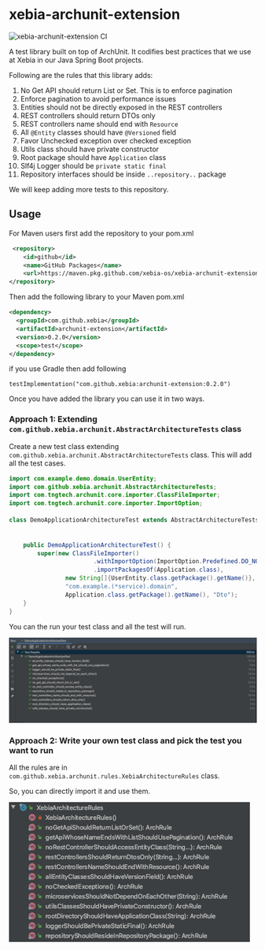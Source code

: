 # xebia-archunit-extension

![xebia-archunit-extension CI](https://github.com/xebia-os/xebia-archunit-extension/workflows/xebia-archunit-extension%20CI/badge.svg)

A test library built on top of ArchUnit. It codifies best practices that we use at Xebia in our Java Spring Boot projects.

Following are the rules that this library adds:

1. No Get API should return List or Set. This is to enforce pagination
2. Enforce pagination to avoid performance issues
3. Entities should not be directly exposed in the REST controllers
4. REST controllers should return DTOs only
5. REST controllers name should end with `Resource`
6. All `@Entity` classes should have `@Versioned` field
7. Favor Unchecked exception over checked exception
8. Utils class should have private constructor
9. Root package should have `Application` class
10. Slf4j Logger should be `private static final`
11. Repository interfaces should be inside `..repository..` package

We will keep adding more tests to this repository.

## Usage

For Maven users first add the repository to your pom.xml

```xml
 <repository>
    <id>github</id>
    <name>GitHub Packages</name>
    <url>https://maven.pkg.github.com/xebia-os/xebia-archunit-extension</url>
</repository>
```

Then add the following library to your Maven pom.xml

```xml
<dependency>
  <groupId>com.github.xebia</groupId>
  <artifactId>archunit-extension</artifactId>
  <version>0.2.0</version>
  <scope>test</scope>
</dependency>
``` 

if you use Gradle then add following

```
testImplementation("com.github.xebia:archunit-extension:0.2.0")
```

Once you have added the library you can use it in two ways.

### Approach 1: Extending `com.github.xebia.archunit.AbstractArchitectureTests` class

Create a new test class extending `com.github.xebia.archunit.AbstractArchitectureTests` class. 
This will add all the test cases.

```java
import com.example.demo.domain.UserEntity;
import com.github.xebia.archunit.AbstractArchitectureTests;
import com.tngtech.archunit.core.importer.ClassFileImporter;
import com.tngtech.archunit.core.importer.ImportOption;

class DemoApplicationArchitectureTest extends AbstractArchitectureTests {


    public DemoApplicationArchitectureTest() {
        super(new ClassFileImporter()
                        .withImportOption(ImportOption.Predefined.DO_NOT_INCLUDE_TESTS)
                        .importPackagesOf(Application.class),
                new String[]{UserEntity.class.getPackage().getName()},
                "com.example.(*service).domain",
                Application.class.getPackage().getName(), "Dto");
    }
}
```

You can the run your test class and all the test will run.

![](images/test-run.png)

### Approach 2: Write your own test class and pick the test you want to run

All the rules are in `com.github.xebia.archunit.rules.XebiaArchitectureRules` class. 

So, you can directly import it and use them.

![](images/api.png) 

